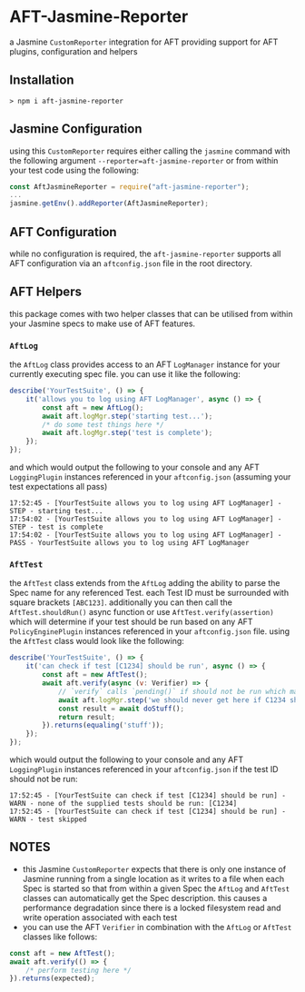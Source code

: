 # AFT-Jasmine-Reporter
a Jasmine `CustomReporter` integration for AFT providing support for AFT plugins, configuration and helpers

## Installation
`> npm i aft-jasmine-reporter`

## Jasmine Configuration
using this `CustomReporter` requires either calling the `jasmine` command with the following argument `--reporter=aft-jasmine-reporter` or from within your test code using the following: 
```javascript
const AftJasmineReporter = require("aft-jasmine-reporter");
...
jasmine.getEnv().addReporter(AftJasmineReporter);
```

## AFT Configuration
while no configuration is required, the `aft-jasmine-reporter` supports all AFT configuration via an `aftconfig.json` file in the root directory.

## AFT Helpers
this package comes with two helper classes that can be utilised from within your Jasmine specs to make use of AFT features.

### `AftLog`
the `AftLog` class provides access to an AFT `LogManager` instance for your currently executing spec file. you can use it like the following:
```javascript
describe('YourTestSuite', () => {
    it('allows you to log using AFT LogManager', async () => {
        const aft = new AftLog();
        await aft.logMgr.step('starting test...');
        /* do some test things here */
        await aft.logMgr.step('test is complete');
    });
});
```
and which would output the following to your console and any AFT `LoggingPlugin` instances referenced in your `aftconfig.json` (assuming your test expectations all pass)
```text
17:52:45 - [YourTestSuite allows you to log using AFT LogManager] - STEP - starting test...
17:54:02 - [YourTestSuite allows you to log using AFT LogManager] - STEP - test is complete
17:54:02 - [YourTestSuite allows you to log using AFT LogManager] - PASS - YourTestSuite allows you to log using AFT LogManager
```

### `AftTest`
the `AftTest` class extends from the `AftLog` adding the ability to parse the Spec name for any referenced Test. each Test ID must be surrounded with square brackets `[ABC123]`. additionally you can then call the `AftTest.shouldRun()` async function or use `AftTest.verify(assertion)` which will determine if your test should be run based on any AFT `PolicyEnginePlugin` instances referenced in your `aftconfig.json` file. using the `AftTest` class would look like the following:
```javascript
describe('YourTestSuite', () => {
    it('can check if test [C1234] should be run', async () => {
        const aft = new AftTest();
        await aft.verify(async (v: Verifier) => {
            // `verify` calls `pending()` if should not be run which marks test as skipped
            await aft.logMgr.step('we should never get here if C1234 should not be run');
            const result = await doStuff();
            return result;
        }).returns(equaling('stuff'));
    });
});
```
which would output the following to your console and any AFT `LoggingPlugin` instances referenced in your `aftconfig.json` if the test ID should not be run:
```text
17:52:45 - [YourTestSuite can check if test [C1234] should be run] - WARN - none of the supplied tests should be run: [C1234]
17:52:45 - [YourTestSuite can check if test [C1234] should be run] - WARN - test skipped
```

## NOTES
- this Jasmine `CustomReporter` expects that there is only one instance of Jasmine running from a single location as it writes to a file when each Spec is started so that from within a given Spec the `AftLog` and `AftTest` classes can automatically get the Spec description. this causes a performance degradation since there is a locked filesystem read and write operation associated with each test
- you can use the AFT `Verifier` in combination with the `AftLog` or `AftTest` classes like follows:
```javascript
const aft = new AftTest();
await aft.verify(() => {
    /* perform testing here */
}).returns(expected);
```